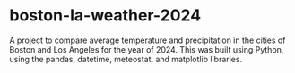# boston-la-weather-2024
A project to compare average temperature and precipitation in the cities of Boston and Los Angeles for the year of 2024. This was built using Python, using the pandas, datetime, meteostat, and matplotlib libraries.
